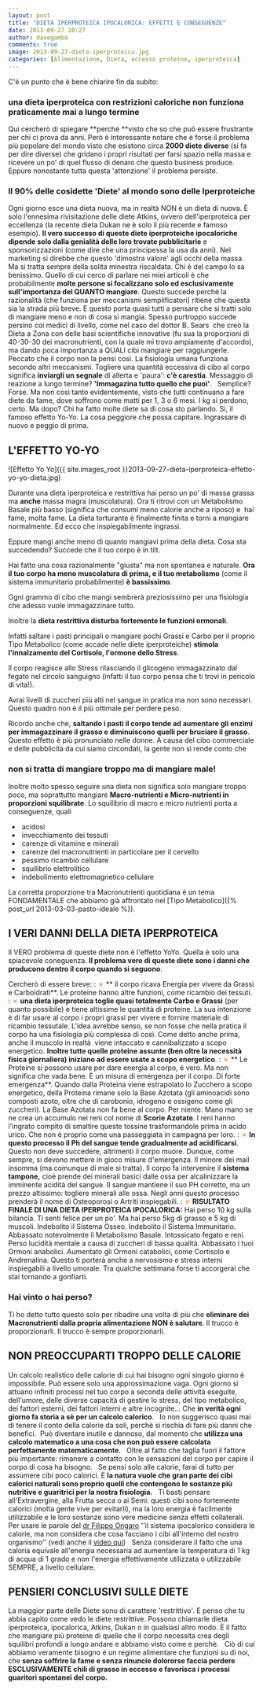 ```yaml
---
layout: post
title: "DIETA IPERPROTEICA IPOCALORICA: EFFETTI E CONSEGUENZE"
date: 2013-09-27 10:27
author: davegamba
comments: true
image: 2013-09-27-dieta-iperproteica.jpg
categories: [Alimentazione, Dieta, eccesso proteine, iperproteica]
---
```

C'è un punto che è bene chiarire fin da subito:

### una dieta iperproteica con restrizioni caloriche non funziona praticamente mai a lungo termine

Qui cercherò di spiegare **perché **visto che so che può essere frustrante per chi ci prova da anni. Però è interessante notare che è forse il problema più popolare del mondo visto che esistono circa **2000 diete diverse** (si fa per dire diverse) che gridano i propri risultati per farsi spazio nella massa e ricevere un po' di quel flusso di denaro che questo business produce. Eppure nonostante tutta questa 'attenzione' il problema persiste.

### Il 90% delle cosidette 'Diete' al mondo sono delle Iperproteiche

Ogni giorno esce una dieta nuova, ma in realtà NON è un dieta di nuova. È solo l'ennesima rivisitazione delle diete Atkins, ovvero dell'iperproteica per eccellenza (la recente dieta Dukan ne è solo il più recente e famoso esempio). **Il vero successo di queste diete iperproteiche ipocaloriche dipende solo dalla genialità delle loro trovate pubblicitarie** e sponsorizzazioni (come dire che una principessa la usa da anni). Nel marketing si direbbe che questo 'dimostra valore' agli occhi della massa. Ma si tratta sempre della solita minestra riscaldata. Chi è del campo lo sa benissimo. Quello di cui cerco di parlare nei miei articoli è che probabilmente **molte persone si focalizzano solo ed esclusivamente sull'importanza del QUANTO mangiare**. Questo succede perché la razionalità (che funziona per meccanismi semplificatori) ritiene che questa sia la strada più breve. E questo porta quasi tutti a pensare che si tratti solo di mangiare meno e non di cosa si mangia. Spesso purtroppo succede persino coi medici di livello, come nel caso del dottor B. Sears  che creò la Dieta a Zona con delle basi scientifiche innovative (fu sua la proporzioni di 40-30-30 dei macronutrienti, con la quale mi trovo ampiamente d'accordo), ma dando poca importanza a QUALI cibi mangiare per raggiungerle. Peccato che il corpo non la pensi così. La fisiologia umana funziona secondo altri meccanismi. Togliere una quantità eccessiva di cibo al corpo significa **inviargli un segnale** di allerta e 'paura': **c'è carestia**. Messaggio di reazione a lungo termine? **'Immagazina tutto quello che puoi'**.   Semplice? Forse. Ma non così tanto evidentemente, visto che tutti continuano a fare diete da fame, dove soffrono come matti per 1, 3 o 6 mesi. I kg si perdono, certo. Ma dopo? Chi ha fatto molte diete sa di cosa sto parlando. Si, il famoso effetto Yo-Yo. La cosa peggiore che possa capitare. Ingrassare di nuovo e peggio di prima.  

## L'EFFETTO YO-YO

![Effetto Yo Yo]({{ site.images_root }}2013-09-27-dieta-iperproteica-effetto-yo-yo-dieta.jpg)

Durante una dieta iperproteica e restrittiva hai perso un po' di massa grassa ma **anche** massa magra (muscolatura). Ora ti ritrovi con un Metabolismo Basale più basso (significa che consumi meno calorie anche a riposo) e  hai fame, molta fame. La dieta torturante è finalmente finita e torni a mangiare normalmente. Ed ecco che inspiegabilmente ingrassi.

Eppure mangi anche meno di quanto mangiavi prima della dieta. Cosa sta succedendo? Succede che il tuo corpo è in tilt.

Hai fatto una cosa razionalmente "giusta" ma non spontanea e naturale. **Ora il tuo corpo ha meno muscolatura di prima, e il tuo metabolismo** (come il sistema immunitario probabilmente) **è bassissimo**.

Ogni grammo di cibo che mangi sembrerà preziosissimo per una fisiologia che adesso vuole immagazzinare tutto.

Inoltre la **dieta restrittiva disturba fortemente le funzioni ormonali**.

Infatti saltare i pasti principali o mangiare pochi Grassi e Carbo per il proprio Tipo Metabolico (come accade nelle diete iperproteiche) **stimola l'innalzamento del Cortisolo, l'ormone dello Stress**.

Il corpo reagisce allo Stress rilasciando il glicogeno immagazzinato dal fegato nel circolo sanguigno (infatti il tuo corpo pensa che ti trovi in pericolo di vita!).

Avrai livelli di zuccheri più alti nel sangue in pratica ma non sono necessari. Questo quadro non è il più ottimale per perdere peso.

Ricordo anche che, **saltando i pasti il corpo tende ad aumentare gli enzimi per immagazzinare il grasso e diminuiscono quelli per bruciare il grasso**. Questo effetto è più pronunciato nelle donne. A causa del cibo commerciale e delle pubblicità da cui siamo circondati, la gente non si rende conto che

### non si tratta di mangiare troppo ma di mangiare male!

Inoltre molto spesso seguire una dieta non significa solo mangiare troppo poco, ma soprattutto mangiare **Macro-nutrienti e Micro-nutrienti in proporzioni squilibrate**. Lo squilibrio di macro e micro nutrienti porta a conseguenze, quali

-  acidosi
-  invecchiamento dei tessuti
-  carenze di vitamine e minerali
-  carenze dei macronutrienti in particolare per il cervello
-  pessimo ricambio cellulare
-  squilibrio elettrolitico
-  indebolimento elettromagnetico cellulare

La corretta proporzione tra Macronutrienti quotidiana è un tema FONDAMENTALE che abbiamo già affrontato nel [Tipo Metabolico]({% post_url 2013-03-03-pasto-ideale %}).

## I VERI DANNI DELLA DIETA IPERPROTEICA

Il VERO problema di queste diete non è l'effetto YoYo. Quella è solo una spiacevole coneguenza. **Il problema vero di queste diete sono i danni che producono dentro il corpo quando si seguono**.

Cercherò di essere breve:
: <span style="color:#ff6600;">✗</span> ** il corpo ricava Energia per vivere da Grassi e Carboidrati**. Le proteine hanno altre funzioni, come ricambio dei tessuti.
: <span style="color:#ff6600;">✗</span> **una dieta iperproteica toglie quasi totalmente Carbo e Grassi** (per quanto possibile) e tiene altissime le quantità di proteine. La sua intenzione è di far usare al corpo i propri grassi per vivere e fornire materiale di ricambio tessutale. L'idea avrebbe senso, se non fosse che nella pratica il corpo ha una fisiologia più complessa di così. Come detto anche prima, anche il muscolo in realtà  viene intaccato e cannibalizzato a scopo energetico. **Inoltre tutte quelle proteine assunte (ben oltre la necessità fisica giornaliera) iniziano ad essere usate a scopo energetico**.
: <span style="color:#ff6600;">✗</span> ** Le Proteine si possono usare per dare energia al corpo, è vero. Ma non significa che vada bene. È un misura di emergenza per il corpo. Di forte emergenza**. Quando dalla Proteina viene estrapolato lo Zucchero a scopo energetico, della Proteina rimane solo la Base Azotata (gli aminoacidi sono composti azoto, oltre che di carobonio, idrogeno e ossigeno come gli zuccheri). La Base Azotata non fa bene al corpo. Per niente. Mano mano se ne crea un accumulo nei reni col nome di **Scorie Azotate**. I reni hanno l'ingrato compito di smaltire queste tossine trasformandole prima in acido urico. Che non è proprio come una passeggiata in campagna per loro.
: <span style="color:#ff6600;">✗</span> **In questo processo il Ph del sangue tende gradualmente ad acidificarsi**. Questo non deve succedere, altrimenti il corpo muore. Dunque, come sempre, si devono mettere in gioco misure d'emergenza. Il minore dei mail insomma (ma comunque di male si tratta). Il corpo fa intervenire il **sistema tampone,** cioè prende dei minerali basici dalle ossa per alcalinizzare la imminente acidità del sangue. Il sangue mantiene il suo PH corretto, ma un prezzo altissimo: togliere minerali alle ossa. Negli anni questo processo prenderà il nome di Osteoporosi o Artriti inspiegabili.
: <span style="color:#ff6600;">✗</span> **RISULTATO FINALE DI UNA DIETA IPERPROTEICA IPOCALORICA:** Hai perso 10 kg sulla bilancia. Ti senti felice per un po'. Ma hai perso 5kg di grasso e 5 kg di muscoli. Indebolito il Sistema Osseo. Indebolito il Sistema Immunitario. Abbassato notevolmente il Metabolismo Basale. Intossicato fegato e reni. Perso lucidità mentale a causa di zuccheri di bassa qualità. Abbassato i tuoi Ormoni anabolici. Aumentato gli Ormoni catabolici, come Cortisolo e Andrenalina. Questo ti porterà anche a nervosismo e stress interni inspiegabili a livello umorale. Tra qualche settimana forse ti accorgerai che stai tornando a gonfiarti.

### Hai vinto o hai perso?

Ti ho detto tutto questo solo per ribadire una volta di più che **eliminare dei Macronutrienti dalla propria alimentazione NON è salutare**. Il trucco è proporzionarli. Il trucco è sempre proporzionarli.  

## NON PREOCCUPARTI TROPPO DELLE CALORIE

Un calcolo realistico delle calorie di cui hai bisogno ogni singolo giorno è impossibile. Può essere solo una approssimazione vaga. Ogni giorno si attuano infiniti processi nel tuo corpo a seconda delle attività eseguite, dell'umore, delle diverse capacità di gestire lo stress, del tipo metabolico, dei fattori esterni, dei fattori interni e altre incognite... Che **in verità ogni giorno fa storia a sè per un calcolo calorico**.   Io non suggerisco quasi mai di tenere il conto della calorie da soli, perchè si rischia di fare più danni che benefici.  Può diventare inutile e dannoso, dal momento che **utilizza una calcolo matematico a una cosa che non può essere calcolata perfettamente matematicamente**.   Oltre al fatto che taglia fuori il fattore più importante: rimanere a contatto con le sensazioni del corpo per capire il corpo di cosa ha bisogno.   Se pensi solo alle calorie, farai di tutto per assumere cibi poco calorici. E **la natura vuole che gran parte dei cibi calorici naturali sono proprio quelli che contengono le sostanze più nutritive e guaritrici per la nostra fisiologia.**   Ti basti pensare all'Extravergine, alla Frutta secca o ai Semi: questi cibi sono fortemente calorici (molta gente vive per evitarli), ma la loro energia è facilmente utilizzabile e le loro sostanze sono vere medicine senza effetti collaterali.   Per usare le parole del [dr Filippo Ongaro](http://www.filippo-ongaro.it/) ''il sistema ipocalorico considera le calorie, ma non considera che cosa facciano i cibi all'interno del nostro organismo'' (vedi anche il [video qui](http://www.youtube.com/watch?v=fHobU7dBlCs))   Senza considerare il fatto che una caloria equivale all'energia necessaria ad aumentare la temperatura di 1 kg di acqua di 1 grado e non l'energia effettivamente utilizzata o utilizzabile SEMPRE, a livello cellulare.  

## PENSIERI CONCLUSIVI SULLE DIETE

La maggior parte delle Diete sono di carattere 'restrittivo'. E penso che tu abbia capito come vedo le diete restrittive. Possono chiamarle dieta iperproteica, ipocalorica, Atkins, Dukan o in qualsiasi altro modo. È il fatto che mangiare più proteine di quelle che il corpo necessita crea degli squilibri profondi a lungo andare e abbiamo visto come e perchè.   Ciò di cui abbiamo veramente bisogno è un regime alimentare che funzioni su di noi, che **senza soffrire la fame e senza rinuncie dolororse faccia perdere ESCLUSIVAMENTE chili di grasso in eccesso e favorisca i processi guaritori spontanei del corpo.**
